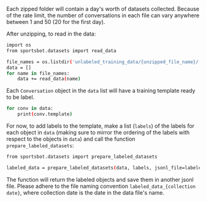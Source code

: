 Each zipped folder will contain a day's worth of datasets collected. Because of the rate limit, the number of conversations in each file can vary anywhere between 1 and 50 (20 for the first day).

After unzipping, to read in the data:

```sh
import os
from sportsbot.datasets import read_data

file_names = os.listdir('unlabeled_training_data/{unzipped_file_name}/')
data = []
for name in file_names:
    data += read_data(name)
```

Each `Conversation` object in the `data` list will have a training template ready to be label. 

```sh
for conv in data:
    print(conv.template)
```

For now, to add labels to the template, make a list (`labels`) of the labels for each object in `data` (making sure to mirror the ordering of the labels with respect to the objects in `data`) and call the function `prepare_labeled_datasets`:

```sh
from sportsbot.datasets import prepare_labeled_datasets

labeled_data = prepare_labeled_datasets(data, labels, jsonl_file=labeled_data_{collection date})
```

The function will return the labeled objects and save them in another jsonl file. Please adhere to the file naming convention `labeled_data_{collection date}`, where collection date is the date in the data file's name.